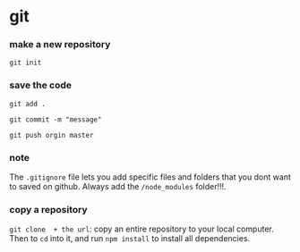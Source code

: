 # git

### make a new repository
`git init`

### save the code
`git add .`

`git commit -m "message"`

`git push orgin master`

### note
The `.gitignore` file lets you add specific files and folders that you dont want to saved on github. 
Always add the `/node_modules` folder!!!.  

### copy a repository
`git clone  + the url`: copy an entire repository to your local computer. Then to `cd` into it, and run `npm install` to install all dependencies. 